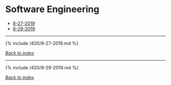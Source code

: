 # Software Engineering

* [8-27-2019](#8-27-2019)
* [8-29-2019](#8-29-2019)

***

{% include /420/8-27-2019.md %}

*[Back to index](#software-engineering)*

***

{% include /420/8-29-2019.md %}

*[Back to index](#software-engineering)*
